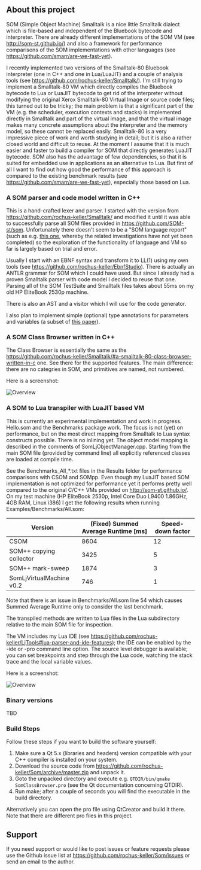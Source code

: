 ## About this project

SOM (Simple Object Machine) Smalltalk is a nice little Smalltalk dialect which is file-based and independent of the Bluebook bytecode and interpreter. There are already different implementations of the SOM VM (see http://som-st.github.io/) and also a framework for performance comparisons of the SOM implementations with other languages (see https://github.com/smarr/are-we-fast-yet). 

I recently implemented two versions of the Smalltalk-80 Bluebook interpreter (one in C++ and one in Lua/LuaJIT) and a couple of analysis tools (see https://github.com/rochus-keller/Smalltalk/). I'm still trying to implement a Smalltalk-80 VM which directly compiles the Bluebook bytecode to Lua or LuaJIT bytecode to get rid of the interpreter without modifying the original Xerox Smalltalk-80 Virtual Image or source code files; this turned out to be tricky; the main problem is that a significant part of the VM (e.g. the scheduler, execution contexts and stacks) is implemented directly in Smalltalk and part of the virtual image, and that the virtual image makes many concrete assumptions about the interpreter and the memory model, so these cannot be replaced easily. Smalltalk-80 is a very impressive piece of work and worth studying in detail; but it is also a rather closed world and difficult to reuse. At the moment I assume that it is much easier and faster to build a compiler for SOM that directly generates LuaJIT bytecode. SOM also has the advantage of few dependencies, so that it is suited for embedded use in applications as an alternative to Lua. But first of all I want to find out how good the performance of this approach is compared to the existing benchmark results (see https://github.com/smarr/are-we-fast-yet), especially those based on Lua.


### A SOM parser and code model written in C++

This is a hand-crafted lexer and parser. I started with the version from https://github.com/rochus-keller/Smalltalk/ and modified it until it was able to successfully parse all SOM files provided in https://github.com/SOM-st/som. Unfortunately there doesn't seem to be a "SOM language report" (such as e.g. [this one](https://people.inf.ethz.ch/wirth/Oberon/Oberon07.Report.pdf), whereby the related investigations have not yet been completed) so the exploration of the functionality of language and VM so far is largely based on trial and error.

Usually I start with an EBNF syntax and transform it to LL(1) using my own tools (see https://github.com/rochus-keller/EbnfStudio). There is actually an ANTLR grammar for SOM which I could have used. But since I already had a proven Smalltalk parser with code model I decided to reuse that one. Parsing all of the SOM TestSuite and Smalltalk files takes about 55ms on my old HP EliteBook 2530p machine.

There is also an AST and a visitor which I will use for the code generator.

I also plan to implement simple (optional) type annotations for parameters and variables (a subset of [this paper](https://www.sciencedirect.com/science/article/pii/S0167642313001445?via%3Dihub)).


### A SOM Class Browser written in C++

The Class Browser is essentially the same as the https://github.com/rochus-keller/Smalltalk/#a-smalltalk-80-class-browser-written-in-c one. See there for the supported features. The main difference: there are no categries in SOM, and primitives are named, not numbered.

Here is a screenshot:

![Overview](http://software.rochus-keller.info/screenshot_som_classbrowser_0.1.png)

### A SOM to Lua transpiler with LuaJIT based VM

This is currently an experimental implementation and work in progress. Hello.som and the Benchmarks package work. The focus is not (yet) on performance, but on the most direct mapping from Smalltalk to Lua syntax constructs possible. There is no inlining yet. The object model mapping is described in the comments of SomLjObjectManager.cpp. Starting from the main SOM file (provided by command line) all explicitly referenced classes are loaded at compile time. 

See the Benchmarks_All_*.txt files in the Results folder for performance comparisons with CSOM and SOMpp. Even though my LuaJIT based SOM implementation is not optimized for performance yet it performs pretty well compared to the original C/C++ VMs provided on http://som-st.github.io/. On my test machine (HP EliteBook 2530p, Intel Core Duo L9400 1.86GHz, 4GB RAM, Linux i386) I get the following results when running Examples/Benchmarks/All.som:

Version | (Fixed) Summed Average Runtime [ms] | Speed-down factor
--- | --- | ---
CSOM | 8604 | 12
SOM++ copying collector | 3425 | 5
SOM++ mark-sweep | 1874 | 3
SomLjVirtualMachine v0.2 | 746 | 1

Note that there is an issue in Benchmarks/All.som line 54 which causes Summed Average Runtime only to consider the last benchmark.

The transpiled methods are written to Lua files in the Lua subdirectory relative to the main SOM file for inspection. 

The VM includes my Lua IDE (see https://github.com/rochus-keller/LjTools#lua-parser-and-ide-features); the IDE can be enabled by the -ide or -pro command line option. The source level debugger is available; you can set breakpoints and step through the Lua code, watching the stack trace and the local variable values.

Here is a screenshot:

![Overview](http://software.rochus-keller.info/screenshot_som_lua_vm_ide_0.1)


### Binary versions

TBD

### Build Steps

Follow these steps if you want to build the software yourself:

1. Make sure a Qt 5.x (libraries and headers) version compatible with your C++ compiler is installed on your system.
1. Download the source code from https://github.com/rochus-keller/Som/archive/master.zip and unpack it.
1. Goto the unpacked directory and execute e.g. `QTDIR/bin/qmake SomClassBrowser.pro` (see the Qt documentation concerning QTDIR).
1. Run make; after a couple of seconds you will find the executable in the build directory.

Alternatively you can open the pro file using QtCreator and build it there. Note that there are different pro files in this project.

## Support

If you need support or would like to post issues or feature requests please use the Github issue list at https://github.com/rochus-keller/Som/issues or send an email to the author.



 
